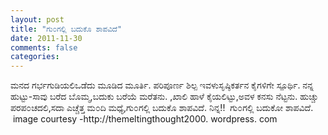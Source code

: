 ```yaml
---
layout: post
title: "ಗು೦ಗಲ್ಲಿ ಬದುಕೊ ಶಾಪವಿದೆ"
date: 2011-11-30
comments: false
categories: 
---
```



ಮನದ ಗರ್ಭಗುಡಿಯಲಿಒಡೆದು ಮೂಡಿದ ಮೂರ್ತಿ. ಪರಿಪೂರ್ಣ ಶಿಲ್ಪ ಇವಳುಸೃಷ್ಠಿಕರ್ತನ ಕೈಗಳಿಗೇ ಸ್ಪೂರ್ಥಿ. ನನ್ನ ಹುಟ್ಟು-ಸಾವು ಬರೆದ ಬೊಮ್ಮ,ಬದುಕು ಬರೆಯೆ ಮರೆತನು. ,ಖಾಲಿ ಹಾಳೆ ಕೈಯಲಿಟ್ಟು,ಅವಳ ಕನಸು ನೆಟ್ಟನು. ಹುಚ್ಚು ಪರಪ೦ಚದಲಿ,ಸದಾ ಎಚ್ಚೆತ್ತ ಮ೦ದಿ ಮಧ್ಯೆ,ಗು೦ಗಲ್ಲಿ ಬದುಕೊ ಶಾಪವಿದೆ. ನಿನ್ನ!!  ಗು೦ಗಲ್ಲಿ ಬದುಕೋ ಶಾಪವಿದೆ.  image courtesy -http://themeltingthought2000. wordpress. com
